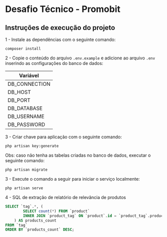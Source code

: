 # Desafio Técnico - Promobit

## Instruções de execução do projeto

1 - Instale as dependências com o seguinte comando:

```shell script
composer install
```

2 - Copie o conteúdo do arquivo `.env.example` e adicione ao arquivo `.env` inserindo as configurações do banco de dados:

| Variável      |
| ------------- |
| DB_CONNECTION |
| DB_HOST       |
| DB_PORT       |
| DB_DATABASE   |
| DB_USERNAME   |
| DB_PASSWORD   |

3 - Criar chave para aplicação com o seguinte comando:

```shell script
php artisan key:generate
```

Obs: caso não tenha as tabelas criadas no banco de dados, executar o seguinte comando:

```shell script
php artisan migrate
```

3 - Execute o comando a seguir para iniciar o serviço localmente:

```shell script
php artisan serve
```

4 - SQL de extração de relatório de relevância de produtos

```SQL
SELECT `tag`.*, (
        SELECT count(*) FROM `product`
        INNER JOIN `product_tag` ON `product`.id = `product_tag`.product_id WHERE `tag`.id = `product_tag`.tag_id
    ) AS products_count
FROM `tag`
ORDER BY `products_count` DESC;
```
